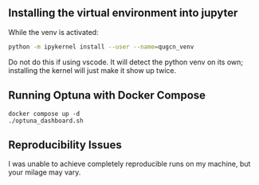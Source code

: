 ## Installing the virtual environment into jupyter

While the venv is activated:
```bash
python -m ipykernel install --user --name=qugcn_venv
```

Do not do this if using vscode. It will detect the python venv on its own; installing the kernel will just make it show up twice.

## Running Optuna with Docker Compose

```
docker compose up -d
./optuna_dashboard.sh
```

## Reproducibility Issues

I was unable to achieve completely reproducible runs on my machine, but your milage may vary.